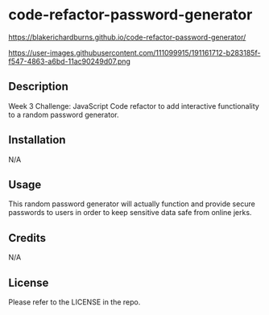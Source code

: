 # code-refactor-password-generator

https://blakerichardburns.github.io/code-refactor-password-generator/

https://user-images.githubusercontent.com/111099915/191161712-b283185f-f547-4863-a6bd-11ac90249d07.png

## Description
Week 3 Challenge: JavaScript
Code refactor to add interactive functionality to a random password generator.

## Installation

N/A

## Usage

This random password generator will actually function and provide secure passwords to users in order to keep sensitive data safe from online jerks.

## Credits

N/A

## License

Please refer to the LICENSE in the repo.
